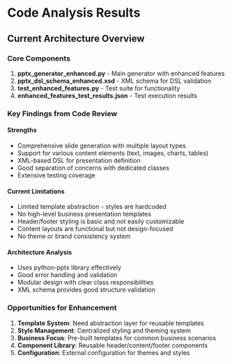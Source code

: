 # Code Analysis Results

## Current Architecture Overview

### Core Components
1. **pptx_generator_enhanced.py** - Main generator with enhanced features
2. **pptx_dsl_schema_enhanced.xsd** - XML schema for DSL validation
3. **test_enhanced_features.py** - Test suite for functionality
4. **enhanced_features_test_results.json** - Test execution results

### Key Findings from Code Review

#### Strengths
- Comprehensive slide generation with multiple layout types
- Support for various content elements (text, images, charts, tables)
- XML-based DSL for presentation definition
- Good separation of concerns with dedicated classes
- Extensive testing coverage

#### Current Limitations
- Limited template abstraction - styles are hardcoded
- No high-level business presentation templates
- Header/footer styling is basic and not easily customizable
- Content layouts are functional but not design-focused
- No theme or brand consistency system

#### Architecture Analysis
- Uses python-pptx library effectively
- Good error handling and validation
- Modular design with clear class responsibilities
- XML schema provides good structure validation

### Opportunities for Enhancement
1. **Template System**: Need abstraction layer for reusable templates
2. **Style Management**: Centralized styling and theming system
3. **Business Focus**: Pre-built templates for common business scenarios
4. **Component Library**: Reusable header/content/footer components
5. **Configuration**: External configuration for themes and styles